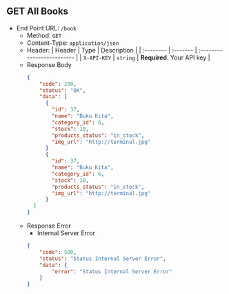## GET All Books
- End Point URL: `/book`
    - Method: `GET`
    - Content-Type: `application/json`
    - Header:
      | Header 	| Type     | Description                |
      | :-------- | :------- | :------------------------- |
      | `X-API-KEY` | `string` | **Required**. Your API key |
    - Response Body
      ```json
      {
          "code": 200,
          "status": "OK",
          "data": [
            {
              "id": 37,
              "name": "Buku Kita",
              "category_id": 6,
              "stock": 10,
              "products_status": "in_stock",
              "img_url": "http://terminal.jpg"
            }
            {
              "id": 37,
              "name": "Buku Kita",
              "category_id": 6,
              "stock": 10,
              "products_status": "in_stock",
              "img_url": "http://terminal.jpg"
            }
        ] 
      }
      ```
    - Response Error
        - Internal Server Error
      ```json
      {
          "code": 500,
          "status": "Status Internal Server Error",
          "data": {
              "error": "Status Internal Server Error"
          }
      }
      ```